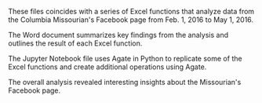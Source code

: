 These files coincides with a series of Excel functions that analyze data from the Columbia Missourian's Facebook page from Feb. 1, 2016 to May 1, 2016.

The Word document summarizes key findings from the analysis and outlines the result of each Excel function.

The Jupyter Notebook file uses Agate in Python to replicate some of the Excel functions and create additional operations using Agate.

The overall analysis revealed interesting insights about the Missourian's Facebook page.

